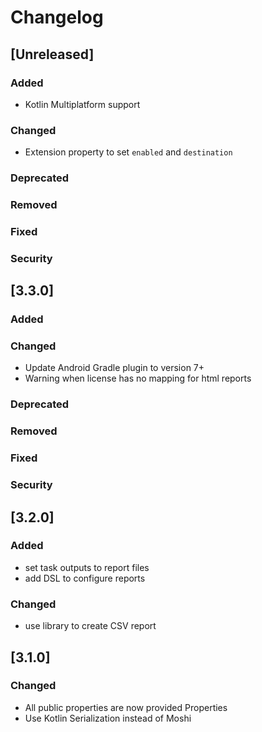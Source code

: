 # Changelog

## [Unreleased]
### Added
- Kotlin Multiplatform support

### Changed
- Extension property to set `enabled` and `destination`

### Deprecated

### Removed

### Fixed

### Security

## [3.3.0]
### Added

### Changed

- Update Android Gradle plugin to version 7+
- Warning when license has no mapping for html reports

### Deprecated

### Removed

### Fixed

### Security

## [3.2.0]
### Added
- set task outputs to report files
- add DSL to configure reports

### Changed
- use library to create CSV report

## [3.1.0]
### Changed
- All public properties are now provided Properties
- Use Kotlin Serialization instead of Moshi
